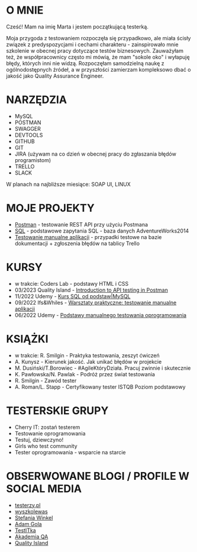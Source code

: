 # O MNIE

Cześć! Mam na imię Marta i jestem początkującą testerką. 
 
Moja przygoda z testowaniem rozpoczęła się przypadkowo, ale miała ścisły związek z predyspozycjami i cechami charakteru - zainspirowało mnie szkolenie w obecnej pracy dotyczące testów biznesowych. Zauważyłam też, że współpracownicy często mi mówią, że mam "sokole oko" i wyłapuję błędy, których inni nie widzą. 
Rozpoczęłam samodzielną naukę z ogólnodostępnych źródeł, a w przyszłości zamierzam kompleksowo dbać o jakość jako Quality Assurance Engineer.


# NARZĘDZIA

* MySQL
* POSTMAN
* SWAGGER
* DEVTOOLS
* GITHUB
* GIT
* JIRA (używam na co dzień w obecnej pracy do zgłaszania błędów programistom)
* TRELLO 
* SLACK

W planach na najbliższe miesiące: SOAP UI, LINUX


# MOJE PROJEKTY

* [Postman](https://www.postman.com/martamaciejewska/workspace/testing-api-course) - testowanie REST API przy użyciu Postmana
* [SQL](https://github.com/marta-maciejewska/portfolio/blob/main/SQL/sql-portfolio.md) - podstawowe zapytania SQL - baza danych AdventureWorks2014
* [Testowanie manualne aplikacji](https://drive.google.com/file/d/1uvWOVUwvYIXLZOLYoiyOFYSYSWhkvMUc/view?usp=sharing) - przypadki testowe na bazie dokumentacji + zgłoszenia błędów na tablicy Trello

  
# KURSY

* w trakcie: Coders Lab - podstawy HTML i CSS
* 03/2023 Quality Island - [Introduction to API testing in Postman](https://verified.sertifier.com/en/verify/43633670833562)
* 11/2022 Udemy - [Kurs SQL od podstaw|MySQL](https://udemy-certificate.s3.amazonaws.com/pdf/UC-08c6f5d5-203d-48d5-8d22-be30d3ca0dc0.pdf)
* 09/2022 Ifs&Whiles - [Warsztaty praktyczne: testowanie manualne aplikacji](https://drive.google.com/file/d/1gjMqBTXUeTuhtqtim66TvMR_70Q9LBzq/view)
* 06/2022 Udemy - [Podstawy manualnego testowania oprogramowania](https://udemy-certificate.s3.amazonaws.com/pdf/UC-bd9bdfe2-ccd3-4876-b217-979945d5326c.pdf)


# KSIĄŻKI

* w trakcie: R. Smilgin - Praktyka testowania, zeszyt ćwiczeń
* A. Kunysz - Kierunek jakość. Jak unikać błędów w projekcie
* M. Dusiński/T.Borowiec - #AgileKtóryDziała. Pracuj zwinnie i skutecznie
* K. Pawłowska/N. Pawlak - Podróż przez świat testowania
* R. Smilgin - Zawód tester
* A. Roman/L. Stapp - Certyfikowany tester ISTQB  Poziom podstawowy


# TESTERSKIE GRUPY

* Cherry IT: zostań testerem
* Testowanie oprogramowania
* Testuj, dziewczyno!
* Girls who test community
* Tester oprogramowania - wsparcie na starcie


# OBSERWOWANE BLOGI / PROFILE W SOCIAL MEDIA

* [testerzy.pl](https://testerzy.pl/)
* [wyszkolewas](https://www.wyszkolewas.com.pl/)
* [Stefania Winkel](https://www.instagram.com/mentor_testowania_opr/)
* [Adam Gola](https://www.instagram.com/szkoleniedlaqa/)
* [TestITka](https://www.instagram.com/test.it.ka/)
* [Akademia QA](https://www.instagram.com/akademiaqa.pl/)
* [Quality Island](https://www.linkedin.com/company/qualityisland/)







